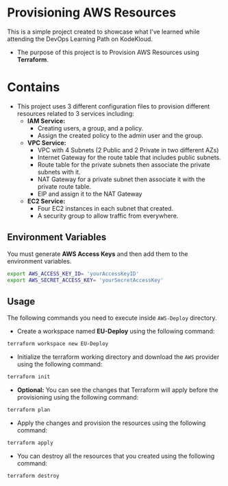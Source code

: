 # Provisioning AWS Resources

This is a simple project created to showcase what I've learned while attending the DevOps Learning Path on KodeKloud.
- The purpose of this project is to Provision AWS Resources using **Terraform**.

# Contains
- This project uses 3 different configuration files to provision different resources related to 3 services including:
    - **IAM Service:** 
        - Creating users, a group, and a policy.
        - Assign the created policy to the admin user and the group.
    - **VPC Service:**
        - VPC with 4 Subnets (2 Public and 2 Private in two different AZs)
        - Internet Gateway for the route table that includes public subnets.
        - Route table for the private subnets then associate the private subnets with it.
        - NAT Gateway for a private subnet then associate it with the private route table.
        - EIP and assign it to the NAT Gateway 
    - **EC2 Service:**
        - Four EC2 instances in each subnet that created.
        - A security group to allow traffic from everywhere.

## Environment Variables

You must generate **AWS Access Keys** and then add them to the environment
variables.
```bash
export AWS_ACCESS_KEY_ID= 'yourAccessKeyID'
export AWS_SECRET_ACCESS_KEY= 'yourSecretAccessKey'
```
## Usage
The following commands you need to execute inside `AWS-Deploy` directory.
- Create a workspace named **EU-Deploy** using the following command:
```bash
terraform workspace new EU-Deploy
```
- Initialize the terraform working directory and download the `AWS` provider using the following command:
```bash
terraform init
```
- **Optional:** You can see the changes that Terraform will apply before the provisioning using the following command:
```bash
terraform plan
```
- Apply the changes and provision the resources using the following command:
```bash
terraform apply
```
- You can destroy all the resources that you created using the following command:
```bash
terraform destroy
```